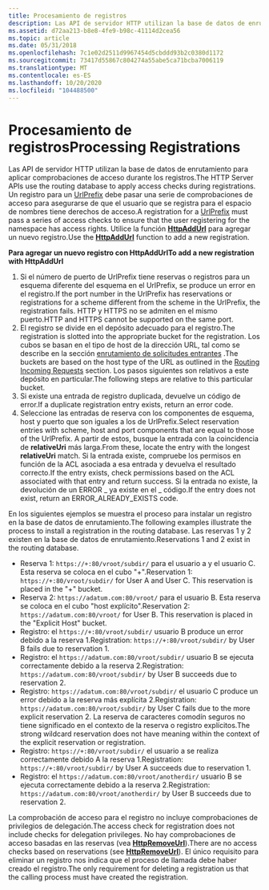 ```yaml
---
title: Procesamiento de registros
description: Las API de servidor HTTP utilizan la base de datos de enrutamiento para aplicar comprobaciones de acceso durante los registros.
ms.assetid: d72aa213-b8e8-4fe9-b98c-41114d2cea56
ms.topic: article
ms.date: 05/31/2018
ms.openlocfilehash: 7c1e02d2511d9967454d5cbddd93b2c0380d1172
ms.sourcegitcommit: 73417d55867c804274a55abe5ca71bcba7006119
ms.translationtype: MT
ms.contentlocale: es-ES
ms.lasthandoff: 10/20/2020
ms.locfileid: "104488500"
---
```

# <a name="processing-registrations"></a><span data-ttu-id="f31b1-103">Procesamiento de registros</span><span class="sxs-lookup"><span data-stu-id="f31b1-103">Processing Registrations</span></span>

<span data-ttu-id="f31b1-104">Las API de servidor HTTP utilizan la base de datos de enrutamiento para aplicar comprobaciones de acceso durante los registros.</span><span class="sxs-lookup"><span data-stu-id="f31b1-104">The HTTP Server APIs use the routing database to apply access checks during registrations.</span></span> <span data-ttu-id="f31b1-105">Un registro para un [UrlPrefix](urlprefix-strings.md) debe pasar una serie de comprobaciones de acceso para asegurarse de que el usuario que se registra para el espacio de nombres tiene derechos de acceso.</span><span class="sxs-lookup"><span data-stu-id="f31b1-105">A registration for a [UrlPrefix](urlprefix-strings.md) must pass a series of access checks to ensure that the user registering for the namespace has access rights.</span></span> <span data-ttu-id="f31b1-106">Utilice la función [**HttpAddUrl**](/windows/desktop/api/Http/nf-http-httpaddurl) para agregar un nuevo registro.</span><span class="sxs-lookup"><span data-stu-id="f31b1-106">Use the [**HttpAddUrl**](/windows/desktop/api/Http/nf-http-httpaddurl) function to add a new registration.</span></span>

<span data-ttu-id="f31b1-107">**Para agregar un nuevo registro con HttpAddUrl**</span><span class="sxs-lookup"><span data-stu-id="f31b1-107">**To add a new registration with HttpAddUrl**</span></span>

1.  <span data-ttu-id="f31b1-108">Si el número de puerto de UrlPrefix tiene reservas o registros para un esquema diferente del esquema en el UrlPrefix, se produce un error en el registro.</span><span class="sxs-lookup"><span data-stu-id="f31b1-108">If the port number in the UrlPrefix has reservations or registrations for a scheme different from the scheme in the UrlPrefix, the registration fails.</span></span> <span data-ttu-id="f31b1-109">HTTP y HTTPS no se admiten en el mismo puerto.</span><span class="sxs-lookup"><span data-stu-id="f31b1-109">HTTP and HTTPS cannot be supported on the same port.</span></span>
2.  <span data-ttu-id="f31b1-110">El registro se divide en el depósito adecuado para el registro.</span><span class="sxs-lookup"><span data-stu-id="f31b1-110">The registration is slotted into the appropriate bucket for the registration.</span></span> <span data-ttu-id="f31b1-111">Los cubos se basan en el tipo de host de la dirección URL, tal como se describe en la sección [enrutamiento de solicitudes entrantes](routing-incoming-requests.md) .</span><span class="sxs-lookup"><span data-stu-id="f31b1-111">The buckets are based on the host type of the URL as outlined in the [Routing Incoming Requests](routing-incoming-requests.md) section.</span></span> <span data-ttu-id="f31b1-112">Los pasos siguientes son relativos a este depósito en particular.</span><span class="sxs-lookup"><span data-stu-id="f31b1-112">The following steps are relative to this particular bucket.</span></span>
3.  <span data-ttu-id="f31b1-113">Si existe una entrada de registro duplicada, devuelve un código de error.</span><span class="sxs-lookup"><span data-stu-id="f31b1-113">If a duplicate registration entry exists, return an error code.</span></span>
4.  <span data-ttu-id="f31b1-114">Seleccione las entradas de reserva con los componentes de esquema, host y puerto que son iguales a los de UrlPrefix.</span><span class="sxs-lookup"><span data-stu-id="f31b1-114">Select reservation entries with scheme, host and port components that are equal to those of the UrlPrefix.</span></span> <span data-ttu-id="f31b1-115">A partir de estos, busque la entrada con la coincidencia de **relativeUri** más larga.</span><span class="sxs-lookup"><span data-stu-id="f31b1-115">From these, locate the entry with the longest **relativeUri** match.</span></span> <span data-ttu-id="f31b1-116">Si la entrada existe, compruebe los permisos en función de la ACL asociada a esa entrada y devuelva el resultado correcto.</span><span class="sxs-lookup"><span data-stu-id="f31b1-116">If the entry exists, check permissions based on the ACL associated with that entry and return success.</span></span> <span data-ttu-id="f31b1-117">Si la entrada no existe, la devolución de un ERROR \_ ya existe en el \_ código.</span><span class="sxs-lookup"><span data-stu-id="f31b1-117">If the entry does not exist, return an ERROR\_ALREADY\_EXISTS code.</span></span>

<span data-ttu-id="f31b1-118">En los siguientes ejemplos se muestra el proceso para instalar un registro en la base de datos de enrutamiento.</span><span class="sxs-lookup"><span data-stu-id="f31b1-118">The following examples illustrate the process to install a registration in the routing database.</span></span> <span data-ttu-id="f31b1-119">Las reservas 1 y 2 existen en la base de datos de enrutamiento.</span><span class="sxs-lookup"><span data-stu-id="f31b1-119">Reservations 1 and 2 exist in the routing database.</span></span>

-   <span data-ttu-id="f31b1-120">Reserva 1: `https://+:80/vroot/subdir/` para el usuario a y el usuario C. Esta reserva se coloca en el cubo "+".</span><span class="sxs-lookup"><span data-stu-id="f31b1-120">Reservation 1: `https://+:80/vroot/subdir/` for User A and User C. This reservation is placed in the "+" bucket.</span></span>
-   <span data-ttu-id="f31b1-121">Reserva 2: `https://adatum.com:80/vroot/` para el usuario B. Esta reserva se coloca en el cubo "host explícito".</span><span class="sxs-lookup"><span data-stu-id="f31b1-121">Reservation 2: `https://adatum.com:80/vroot/` for User B. This reservation is placed in the "Explicit Host" bucket.</span></span>
-   <span data-ttu-id="f31b1-122">Registro: el `https://+:80/vroot/subdir/` usuario B produce un error debido a la reserva 1.</span><span class="sxs-lookup"><span data-stu-id="f31b1-122">Registration: `https://+:80/vroot/subdir/` by User B fails due to reservation 1.</span></span>
-   <span data-ttu-id="f31b1-123">Registro: el `https://adatum.com:80/vroot/subdir/` usuario B se ejecuta correctamente debido a la reserva 2.</span><span class="sxs-lookup"><span data-stu-id="f31b1-123">Registration: `https://adatum.com:80/vroot/subdir/` by User B succeeds due to reservation 2.</span></span>
-   <span data-ttu-id="f31b1-124">Registro: `https://adatum.com:80/vroot/subdir/` el usuario C produce un error debido a la reserva más explícita 2.</span><span class="sxs-lookup"><span data-stu-id="f31b1-124">Registration: `https://adatum.com:80/vroot/subdir/` by User C fails due to the more explicit reservation 2.</span></span> <span data-ttu-id="f31b1-125">La reserva de caracteres comodín seguros no tiene significado en el contexto de la reserva o registro explícitos.</span><span class="sxs-lookup"><span data-stu-id="f31b1-125">The strong wildcard reservation does not have meaning within the context of the explicit reservation or registration.</span></span>
-   <span data-ttu-id="f31b1-126">Registro: `https://+:80/vroot/subdir/` el usuario a se realiza correctamente debido A la reserva 1.</span><span class="sxs-lookup"><span data-stu-id="f31b1-126">Registration: `https://+:80/vroot/subdir/` by User A succeeds due to reservation 1.</span></span>
-   <span data-ttu-id="f31b1-127">Registro: el `https://adatum.com:80/vroot/anotherdir/` usuario B se ejecuta correctamente debido a la reserva 2.</span><span class="sxs-lookup"><span data-stu-id="f31b1-127">Registration: `https://adatum.com:80/vroot/anotherdir/` by User B succeeds due to reservation 2.</span></span>

<span data-ttu-id="f31b1-128">La comprobación de acceso para el registro no incluye comprobaciones de privilegios de delegación.</span><span class="sxs-lookup"><span data-stu-id="f31b1-128">The access check for registration does not include checks for delegation privileges.</span></span> <span data-ttu-id="f31b1-129">No hay comprobaciones de acceso basadas en las reservas (vea [**HttpRemoveUrl**](/windows/desktop/api/Http/nf-http-httpremoveurl)).</span><span class="sxs-lookup"><span data-stu-id="f31b1-129">There are no access checks based on reservations (see [**HttpRemoveUrl**](/windows/desktop/api/Http/nf-http-httpremoveurl)).</span></span> <span data-ttu-id="f31b1-130">El único requisito para eliminar un registro nos indica que el proceso de llamada debe haber creado el registro.</span><span class="sxs-lookup"><span data-stu-id="f31b1-130">The only requirement for deleting a registration us that the calling process must have created the registration.</span></span>

 

 




